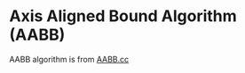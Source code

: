 # Axis Aligned Bound Algorithm (AABB)
AABB algorithm is from [AABB.cc](https://github.com/lohedges/aabbcc)
